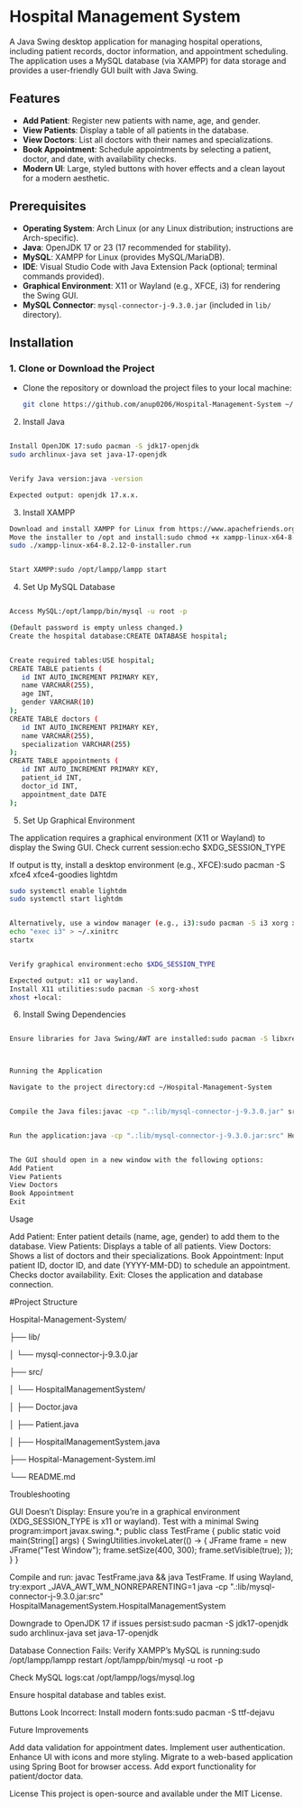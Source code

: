 # Hospital Management System

A Java Swing desktop application for managing hospital operations, including patient records, doctor information, and appointment scheduling. The application uses a MySQL database (via XAMPP) for data storage and provides a user-friendly GUI built with Java Swing.

## Features
- **Add Patient**: Register new patients with name, age, and gender.
- **View Patients**: Display a table of all patients in the database.
- **View Doctors**: List all doctors with their names and specializations.
- **Book Appointment**: Schedule appointments by selecting a patient, doctor, and date, with availability checks.
- **Modern UI**: Large, styled buttons with hover effects and a clean layout for a modern aesthetic.

## Prerequisites
- **Operating System**: Arch Linux (or any Linux distribution; instructions are Arch-specific).
- **Java**: OpenJDK 17 or 23 (17 recommended for stability).
- **MySQL**: XAMPP for Linux (provides MySQL/MariaDB).
- **IDE**: Visual Studio Code with Java Extension Pack (optional; terminal commands provided).
- **Graphical Environment**: X11 or Wayland (e.g., XFCE, i3) for rendering the Swing GUI.
- **MySQL Connector**: `mysql-connector-j-9.3.0.jar` (included in `lib/` directory).

## Installation

### 1. Clone or Download the Project
- Clone the repository or download the project files to your local machine:
  ```bash
  git clone https://github.com/anup0206/Hospital-Management-System ~/Hospital-Management-System

2. Install Java
  ```bash

Install OpenJDK 17:sudo pacman -S jdk17-openjdk
sudo archlinux-java set java-17-openjdk


Verify Java version:java -version

Expected output: openjdk 17.x.x.
 ```
3. Install XAMPP
 ```bash
Download and install XAMPP for Linux from https://www.apachefriends.org.
Move the installer to /opt and install:sudo chmod +x xampp-linux-x64-8.2.12-0-installer.run
sudo ./xampp-linux-x64-8.2.12-0-installer.run


Start XAMPP:sudo /opt/lampp/lampp start


 ```
4. Set Up MySQL Database
 ```bash

Access MySQL:/opt/lampp/bin/mysql -u root -p

(Default password is empty unless changed.)
Create the hospital database:CREATE DATABASE hospital;


Create required tables:USE hospital;
CREATE TABLE patients (
    id INT AUTO_INCREMENT PRIMARY KEY,
    name VARCHAR(255),
    age INT,
    gender VARCHAR(10)
);
CREATE TABLE doctors (
    id INT AUTO_INCREMENT PRIMARY KEY,
    name VARCHAR(255),
    specialization VARCHAR(255)
);
CREATE TABLE appointments (
    id INT AUTO_INCREMENT PRIMARY KEY,
    patient_id INT,
    doctor_id INT,
    appointment_date DATE
);

 ```

5. Set Up Graphical Environment

The application requires a graphical environment (X11 or Wayland) to display the Swing GUI.
Check current session:echo $XDG_SESSION_TYPE

If output is tty, install a desktop environment (e.g., XFCE):sudo pacman -S xfce4 xfce4-goodies lightdm
 ```bash
sudo systemctl enable lightdm
sudo systemctl start lightdm


Alternatively, use a window manager (e.g., i3):sudo pacman -S i3 xorg xorg-xinit
echo "exec i3" > ~/.xinitrc
startx


Verify graphical environment:echo $XDG_SESSION_TYPE

Expected output: x11 or wayland.
Install X11 utilities:sudo pacman -S xorg-xhost
xhost +local:

 ```

6. Install Swing Dependencies
```bash

Ensure libraries for Java Swing/AWT are installed:sudo pacman -S libxrender libxtst libxi



Running the Application

Navigate to the project directory:cd ~/Hospital-Management-System


Compile the Java files:javac -cp ".:lib/mysql-connector-j-9.3.0.jar" src/HospitalManagementSystem/*.java


Run the application:java -cp ".:lib/mysql-connector-j-9.3.0.jar:src" HospitalManagementSystem.HospitalManagementSystem


The GUI should open in a new window with the following options:
Add Patient
View Patients
View Doctors
Book Appointment
Exit

 ```

Usage

Add Patient: Enter patient details (name, age, gender) to add them to the database.
View Patients: Displays a table of all patients.
View Doctors: Shows a list of doctors and their specializations.
Book Appointment: Input patient ID, doctor ID, and date (YYYY-MM-DD) to schedule an appointment. Checks doctor availability.
Exit: Closes the application and database connection.

#Project Structure

Hospital-Management-System/

├── lib/

│   └── mysql-connector-j-9.3.0.jar

├── src/

│   └── HospitalManagementSystem/

│       ├── Doctor.java

│       ├── Patient.java

│       ├── HospitalManagementSystem.java

├── Hospital-Management-System.iml

└── README.md


Troubleshooting

GUI Doesn’t Display:
Ensure you’re in a graphical environment (XDG_SESSION_TYPE is x11 or wayland).
Test with a minimal Swing program:import javax.swing.*;
public class TestFrame {
    public static void main(String[] args) {
        SwingUtilities.invokeLater(() -> {
            JFrame frame = new JFrame("Test Window");
            frame.setSize(400, 300);
            frame.setVisible(true);
        });
    }
}

Compile and run: javac TestFrame.java && java TestFrame.
If using Wayland, try:export _JAVA_AWT_WM_NONREPARENTING=1
java -cp ".:lib/mysql-connector-j-9.3.0.jar:src" HospitalManagementSystem.HospitalManagementSystem


Downgrade to OpenJDK 17 if issues persist:sudo pacman -S jdk17-openjdk
sudo archlinux-java set java-17-openjdk




Database Connection Fails:
Verify XAMPP’s MySQL is running:sudo /opt/lampp/lampp restart
/opt/lampp/bin/mysql -u root -p


Check MySQL logs:cat /opt/lampp/logs/mysql.log


Ensure hospital database and tables exist.


Buttons Look Incorrect:
Install modern fonts:sudo pacman -S ttf-dejavu





Future Improvements

Add data validation for appointment dates.
Implement user authentication.
Enhance UI with icons and more styling.
Migrate to a web-based application using Spring Boot for browser access.
Add export functionality for patient/doctor data.

License
This project is open-source and available under the MIT License.

